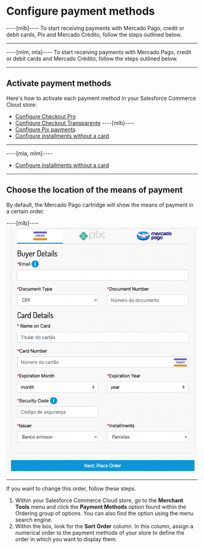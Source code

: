 # Configure payment methods

----[mlb]----
To start receiving payments with Mercado Pago, credit or debit cards, Pix and Mercado Crédito, follow the steps outlined below.

------------
----[mlm, mla]----
To start receiving payments with Mercado Pago, credit or debit cards and Mercado Crédito, follow the steps outlined below.

------------

## Activate payment methods

Here's how to activate each payment method in your Salesforce Commerce Cloud store:

* [Configure Checkout Pro](/developers/en/docs/salesforce-commerce-cloud/payments-configuration/checkout-pro)
* [Configure Checkout Transparente](/developers/en/docs/salesforce-commerce-cloud/payments-configuration/checkout-api)
----[mlb]----
* [Configure Pix payments](/developers/en/docs/salesforce-commerce-cloud/payments-configuration/checkout-api/pix)
* [Configure installments without a card](/developers/en/docs/salesforce-commerce-cloud/payments-configuration/checkout-api/credits)
------------
----[mla, mlm]----
* [Configure installments without a card](/developers/en/docs/salesforce-commerce-cloud/payments-configuration/checkout-api/credits)
------------

## Choose the location of the means of payment

By default, the Mercado Pago cartridge will show the means of payment in a certain order.

----[mlb]----
![payment_methods_v2](/images/salesforce/payment_methods_v2.png)

------------

If you want to change this order, follow these steps.

1. Within your Salesforce Commerce Cloud store, go to the **Merchant Tools** menu and click the **Payment Methods** option found within the Ordering group of options. You can also find the option using the menu search engine.
2. Within the box, look for the **Sort Order** column. In this column, assign a numerical order to the payment methods of your store to define the order in which you want to display them.
